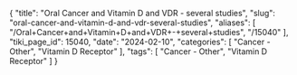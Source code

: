 {
    "title": "Oral Cancer and Vitamin D  and VDR - several studies",
    "slug": "oral-cancer-and-vitamin-d-and-vdr-several-studies",
    "aliases": [
        "/Oral+Cancer+and+Vitamin+D+and+VDR+-+several+studies",
        "/15040"
    ],
    "tiki_page_id": 15040,
    "date": "2024-02-10",
    "categories": [
        "Cancer - Other",
        "Vitamin D Receptor"
    ],
    "tags": [
        "Cancer - Other",
        "Vitamin D Receptor"
    ]
}